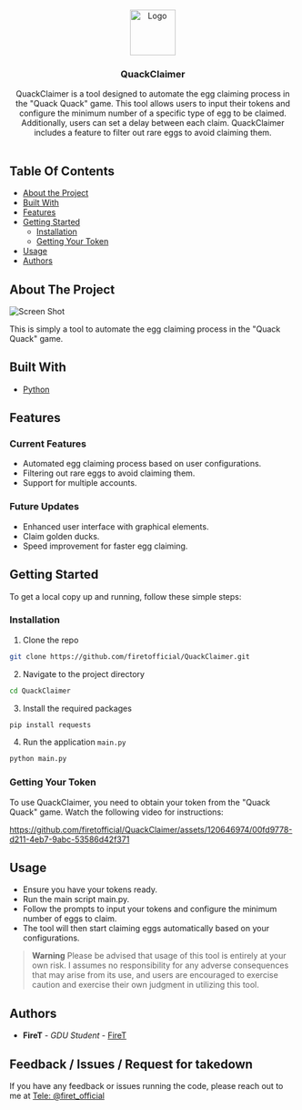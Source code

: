<br/>
<p align="center">
  <a href="https://github.com/firetofficial/QuackClaimer">
    <img src="https://cdn5.cdn-telegram.org/file/v47li6HfSyq3wEBnOW_ndKVQYh4nGbACF-yNX0DACwRo4ZXlbEWouuJcn2CfGw9xX76Ux6TU3kfLJ1OnNtVif2mKIKm2WiGXzSaZM1ltgsb_FO6gUOrdakiiKMXF2spiF2ln5bGYzZn2jSSomRhdF2kRMnkjcFubvfBk1ri92SFx2Pif6kvR9qCqc6lDte4Zumdp77XAnaYGC3VrJia42doxBip_xOMrS_VaHDlZWQp-ufldpH5Pk3BhbfYVaSAGU0N0PibSyjwfiUicFRuOuIUIBRDqFqzfk18BNtgOiIwUCqpyPQbmvGgLSau_pUe6Aes9f6ywyMS4tKe4Hx8DBQ.jpg" alt="Logo" width="80" height="80">
  </a>
  <h3 align="center">QuackClaimer</h3>

  <p align="center">
    QuackClaimer is a tool designed to automate the egg claiming process in the "Quack Quack" game. This tool allows users to input their tokens and configure the minimum number of a specific type of egg to be claimed. Additionally, users can set a delay between each claim. QuackClaimer includes a feature to filter out rare eggs to avoid claiming them.
    <br/>
    <br/>
  </p>
</p>


## Table Of Contents

* [About the Project](#about-the-project)
* [Built With](#built-with)
* [Features](#features)
* [Getting Started](#getting-started)
  * [Installation](#installation)
  * [Getting Your Token](#getting-your-token)
* [Usage](#usage)
* [Authors](#authors)

## About The Project

![Screen Shot](https://i.imgur.com/hASRbLM.png)

This is simply a tool to automate the egg claiming process in the "Quack Quack" game. 

## Built With

- [Python](https://www.python.org/)
  
## Features

### Current Features
- Automated egg claiming process based on user configurations.
- Filtering out rare eggs to avoid claiming them.
- Support for multiple accounts.

### Future Updates
- Enhanced user interface with graphical elements.
- Claim golden ducks.
- Speed improvement for faster egg claiming.
  
## Getting Started

To get a local copy up and running, follow these simple steps:

### Installation

1. Clone the repo

```sh
git clone https://github.com/firetofficial/QuackClaimer.git
```

2. Navigate to the project directory

```sh
cd QuackClaimer
```

3. Install the required packages

```sh
pip install requests
```
4. Run the application `main.py`

```sh
python main.py
```

### Getting Your Token
To use QuackClaimer, you need to obtain your token from the "Quack Quack" game. Watch the following video for instructions:


https://github.com/firetofficial/QuackClaimer/assets/120646974/00fd9778-d211-4eb7-9abc-53586d42f371


## Usage
- Ensure you have your tokens ready.
- Run the main script main.py.
- Follow the prompts to input your tokens and configure the minimum number of eggs to claim.
- The tool will then start claiming eggs automatically based on your configurations.
> **Warning**
> Please be advised that usage of this tool is entirely at your own risk. I assumes no responsibility for any adverse consequences that may arise from its use, and users are encouraged to exercise caution and exercise their own judgment in utilizing this tool.

## Authors

* **FireT** - *GDU Student* - [FireT](https://github.com/firetofficial)


## Feedback / Issues / Request for takedown

If you have any feedback or issues running the code, please reach out to me at [Tele: @firet_official](https://t.me/firet_official)

